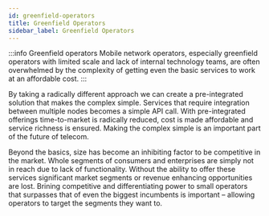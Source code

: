 ```yaml
---
id: greenfield-operators
title: Greenfield Operators
sidebar_label: Greenfield Operators
---
```


:::info Greenfield operators
Mobile network operators, especially greenfield operators with limited scale and lack of internal technology teams, are often overwhelmed by the complexity of getting even the basic services to work at an affordable cost.
:::

By taking a radically different approach we can create a pre-integrated solution that makes the complex simple. Services that require integration between multiple nodes becomes a simple API call. With pre-integrated offerings time-to-market is radically reduced, cost is made affordable and service richness is ensured. Making the complex simple is an important part of the future of telecom.

Beyond the basics, size has become an inhibiting factor to be competitive in the market. Whole segments of consumers and enterprises are simply not in reach due to lack of functionality. Without the ability to offer these services significant market segments or revenue enhancing opportunities are lost. Brining competitive and differentiating power to small operators that surpasses that of even the biggest incumbents is important – allowing operators to target the segments they want to.
